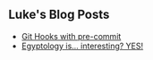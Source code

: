 ## Luke's Blog Posts
- [Git Hooks with pre-commit](https://www.lukebrown.us/2021/04/30/git-hooks-with-pre-commit/)
- [Egyptology is... interesting? YES!](https://www.lukebrown.us/2021/04/20/egyptology/)
<!--
**LewkyB/LewkyB** is a ✨ _special_ ✨ repository because its `README.md` (this file) appears on your GitHub profile.

Here are some ideas to get you started:

- 🔭 I’m currently working on ...
- 🌱 I’m currently learning ...
- 👯 I’m looking to collaborate on ...
- 🤔 I’m looking for help with ...
- 💬 Ask me about ...
- 📫 How to reach me: ...
- 😄 Pronouns: ...
- ⚡ Fun fact: ...
-->
